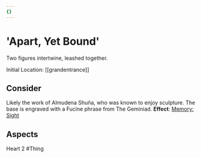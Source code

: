 ```yaml
---
{}
---
```

# 'Apart, Yet Bound'
Two figures intertwine, leashed together.

Initial Location: [[grandentrance]]
## Consider
Likely the work of Almudena Shuña, who was known to enjoy sculpture. The base is engraved with a Fucine phrase from The Geminiad.
**Effect**: [Memory: Sight](https://uadaf.theevilroot.xyz/rowenarium/element/mem.sight)
## Aspects
Heart 2
#Thing